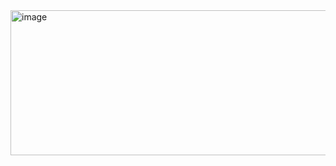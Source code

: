 
<img width="1024" height="232" alt="image" src="https://github.com/user-attachments/assets/09900a43-2f52-4cf6-94c8-5bd69b8008d1" />

